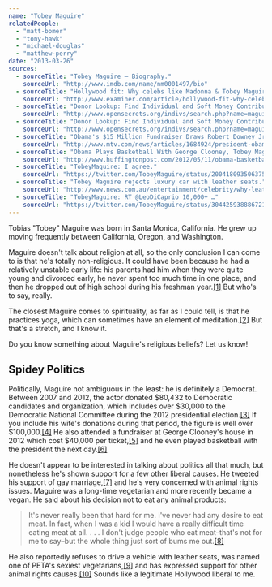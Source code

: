 ```yaml
---
name: "Tobey Maguire"
relatedPeople:
  - "matt-bomer"
  - "tony-hawk"
  - "michael-douglas"
  - "matthew-perry"
date: "2013-03-26"
sources:
  - sourceTitle: "Tobey Maguire – Biography."
    sourceUrl: "http://www.imdb.com/name/nm0001497/bio"
  - sourceTitle: "Hollywood fit: Why celebs like Madonna & Tobey Maguire love yoga."
    sourceUrl: "http://www.examiner.com/article/hollywood-fit-why-celebs-like-madonna-tobey-maguire-love-yoga"
  - sourceTitle: "Donor Lookup: Find Individual and Soft Money Contributors."
    sourceUrl: "http://www.opensecrets.org/indivs/search.php?name=maguire%2C+tobey&state=CA&zip=&employ=&cand=&c2012=Y&c2010=Y&c2008=Y&sort=N&capcode=mvjxb&submit=Submit+your+Donor+Query"
  - sourceTitle: "Donor Lookup: Find Individual and Soft Money Contributors."
    sourceUrl: "http://www.opensecrets.org/indivs/search.php?name=maguire%2C+jennifer&state=CA&zip=&employ=&cand=&c2012=Y&c2010=Y&c2008=Y&sort=N&capcode=yyms9&submit=Submit+your+Donor+Query"
  - sourceTitle: "Obama's $15 Million Fundraiser Draws Robert Downey Jr., Tobey Maguire."
    sourceUrl: "http://www.mtv.com/news/articles/1684924/president-obama-robert-downey-jr-fundraiser.jhtml"
  - sourceTitle: "Obama Plays Basketball With George Clooney, Tobey Maguire."
    sourceUrl: "http://www.huffingtonpost.com/2012/05/11/obama-basketball-george-clooney-tobey-maguire_n_1509945.html"
  - sourceTitle: "TobeyMaguire: I agree."
    sourceUrl: "https://twitter.com/TobeyMaguire/status/200418093506375680"
  - sourceTitle: "Tobey Maguire rejects luxury car with leather seats."
    sourceUrl: "http://www.news.com.au/entertainment/celebrity/why-leather-seats-in-his-luxury-car-made-tobey-maguires-skin-crawl/story-fn907478-1226164480346"
  - sourceTitle: "TobeyMaguire: RT @LeoDiCaprio 10,000+ …"
    sourceUrl: "https://twitter.com/TobeyMaguire/status/304425938886721536"
---
```


Tobias "Tobey" Maguire was born in Santa Monica, California. He grew up moving frequently between California, Oregon, and Washington.

Maguire doesn't talk about religion at all, so the only conclusion I can come to is that he's totally non-religious. It could have been because he had a relatively unstable early life: his parents had him when they were quite young and divorced early, he never spent too much time in one place, and then he dropped out of high school during his freshman year.<a class="source-citation" href="#http://www.imdb.com/name/nm0001497/bio" title="Tobey Maguire – Biography.">[1]</a> But who's to say, really.

The closest Maguire comes to spirituality, as far as I could tell, is that he practices yoga, which can sometimes have an element of meditation.<a class="source-citation" href="#http://www.examiner.com/article/hollywood-fit-why-celebs-like-madonna-tobey-maguire-love-yoga" title="Hollywood fit: Why celebs like Madonna &amp; Tobey Maguire love yoga.">[2]</a> But that's a stretch, and I know it.

Do you know something about Maguire's religious beliefs? Let us know!


## Spidey Politics

Politically, Maguire not ambiguous in the least: he is definitely a Democrat. Between 2007 and 2012, the actor donated $80,432 to Democratic candidates and organization, which includes over $30,000 to the Democratic National Committee during the 2012 presidential election.<a class="source-citation" href="#http://www.opensecrets.org/indivs/search.php?name=maguire%2C+tobey&state=CA&zip=&employ=&cand=&c2012=Y&c2010=Y&c2008=Y&sort=N&capcode=mvjxb&submit=Submit+your+Donor+Query" title="Donor Lookup: Find Individual and Soft Money Contributors.">[3]</a> If you include his wife's donations during that period, the figure is well over $100,000.<a class="source-citation" href="#http://www.opensecrets.org/indivs/search.php?name=maguire%2C+jennifer&state=CA&zip=&employ=&cand=&c2012=Y&c2010=Y&c2008=Y&sort=N&capcode=yyms9&submit=Submit+your+Donor+Query" title="Donor Lookup: Find Individual and Soft Money Contributors.">[4]</a> He also attended a fundraiser at George Clooney's house in 2012 which cost $40,000 per ticket,<a class="source-citation" href="#http://www.mtv.com/news/articles/1684924/president-obama-robert-downey-jr-fundraiser.jhtml" title="Obama&apos;s $15 Million Fundraiser Draws Robert Downey Jr., Tobey Maguire.">[5]</a> and he even played basketball with the president the next day.<a class="source-citation" href="#http://www.huffingtonpost.com/2012/05/11/obama-basketball-george-clooney-tobey-maguire_n_1509945.html" title="Obama Plays Basketball With George Clooney, Tobey Maguire.">[6]</a>

He doesn't appear to be interested in talking about politics all that much, but nonetheless he's shown support for a few other liberal causes. He tweeted his support of gay marriage,<a class="source-citation" href="#https://twitter.com/TobeyMaguire/status/200418093506375680" title="TobeyMaguire: I agree.">[7]</a> and he's very concerned with animal rights issues. Maguire was a long-time vegetarian and more recently became a vegan. He said about his decision not to eat any animal products:

>It's never really been that hard for me. I've never had any desire to eat meat. In fact, when I was a kid I would have a really difficult time eating meat at all. . . . I don't judge people who eat meat–that's not for me to say–but the whole thing just sort of bums me out.<a class="source-citation" href="#http://www.news.com.au/entertainment/celebrity/why-leather-seats-in-his-luxury-car-made-tobey-maguires-skin-crawl/story-fn907478-1226164480346" title="Tobey Maguire rejects luxury car with leather seats.">[8]</a>

He also reportedly refuses to drive a vehicle with leather seats, was named one of PETA's sexiest vegetarians,<a class="source-citation" href="#http://www.news.com.au/entertainment/celebrity/why-leather-seats-in-his-luxury-car-made-tobey-maguires-skin-crawl/story-fn907478-1226164480346" title="Tobey Maguire rejects luxury car with leather seats.">[9]</a> and has expressed support for other animal rights causes.<a class="source-citation" href="#https://twitter.com/TobeyMaguire/status/304425938886721536" title="TobeyMaguire: RT @LeoDiCaprio 10,000+ …">[10]</a> Sounds like a legitimate Hollywood liberal to me.